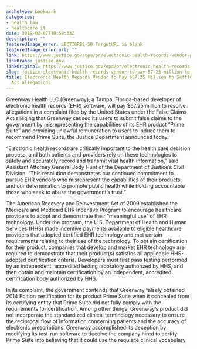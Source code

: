 ```yaml
---
archetype: bookmark
categories:
- health law
- healthcare it
date: 2019-02-07T10:59:33Z
description: ""
featuredImage_error: LECTIORES-50 TargetURL is blank
featuredImage_error_url: ""
link: https://www.justice.gov/opa/pr/electronic-health-records-vendor-pay-5725-million-settle-false-claims-act-allegations
linkBrand: justice.gov
linkOriginal: https://www.justice.gov/opa/pr/electronic-health-records-vendor-pay-5725-million-settle-false-claims-act-allegations
slug: justice-electronic-health-records-vendor-to-pay-57-25-million-to-settle-false-claims-act-allegations
title: Electronic Health Records Vendor to Pay $57.25 Million to Settle False Claims
  Act Allegations
---
```

Greenway Health LLC (Greenway), a Tampa, Florida-based developer of electronic health records (EHR) software, will pay $57.25 million to resolve allegations in a complaint filed by the United States under the False Claims Act alleging  that Greenway caused its users to submit false claims to the government by misrepresenting the capabilities of its EHR product “Prime Suite” and providing unlawful remuneration to users to induce them to recommend Prime Suite, the Justice Department announced today. 

“Electronic health records are critically important to the health care decision process, and both patients and providers rely on these technologies to safely and accurately record and transmit vital health information,” said Assistant Attorney General Jody Hunt of the Department of Justice’s Civil Division.  “This resolution demonstrates our continued commitment to pursue EHR vendors who misrepresent the capabilities of their products, and our determination to promote public health while holding accountable those who seek to abuse the government’s trust.”

The American Recovery and Reinvestment Act of 2009 established the Medicare and Medicaid EHR Incentive Program to encourage healthcare providers to adopt and demonstrate their “meaningful use” of EHR technology.  Under the program, the U.S. Department of Health and Human Services (HHS) made incentive payments available to eligible healthcare providers that adopted certified EHR technology and met certain requirements relating to their use of the technology.  To obt ain certification for their product, companies that develop and market EHR technology are required to demonstrate that their product(s) satisfies all applicable HHS-adopted certification criteria.  Developers must first pass testing performed by an independent, accredited testing laboratory authorized by HHS, and then obtain and maintain certification by an independent, accredited certification body authorized by HHS.

In its complaint, the government contends that Greenway falsely obtained 2014 Edition certification for its product Prime Suite when it concealed from its certifying entity that Prime Suite did not fully comply with the requirements for certification.  Among other things, Greenway’s product did not incorporate the standardized clinical terminology necessary to ensure the reciprocal flow of information concerning patients and the accuracy of electronic prescriptions.  Greenway accomplished its deception by modifying its test-run software to deceive the company hired to certify Prime Suite into believing that it could use the requisite clinical vocabulary. 

